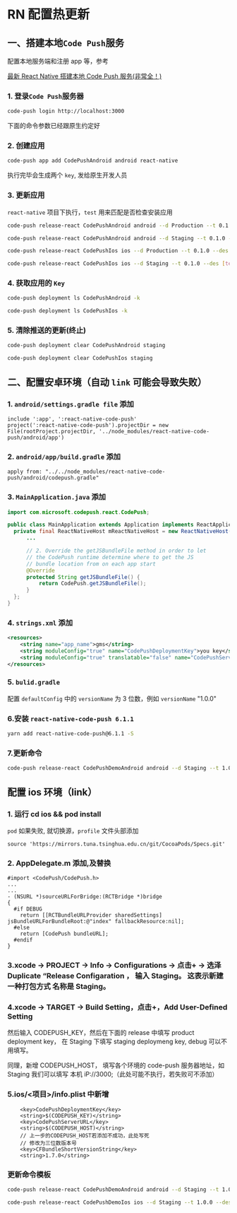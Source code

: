 # RN 配置热更新

## 一、搭建本地`Code Push`服务

配置本地服务端和注册 app 等，参考

[最新 React Native 搭建本地 Code Push 服务(非常全！)](https://www.wddsss.com/main/displayArticle/224)

### 1. 登录`Code Push`服务器

```bash
code-push login http://localhost:3000
```

下面的命令参数已经跟原生约定好

### 2. 创建应用

```bash
code-push app add CodePushAndroid android react-native
```

执行完毕会生成两个 `key`, 发给原生开发人员

### 3. 更新应用

`react-native` 项目下执行，`test` 用来匹配是否检查安装应用

```bash
code-push release-react CodePushAndroid android --d Production --t 0.1.0 --des [test]测试环境更新 1 --m true
```

```bash
code-push release-react CodePushAndroid android --d Staging --t 0.1.0 --des [test]测试环境更新 1 --m true
```

```bash
code-push release-react CodePushIos ios --d Production --t 0.1.0 --des [test]测试环境更新 1 --m true
```

```bash
code-push release-react CodePushIos ios --d Staging --t 0.1.0 --des [test]测试环境更新 1 --m true
```

### 4. 获取应用的 `Key`

```bash
code-push deployment ls CodePushAndroid -k
```

```bash
code-push deployment ls CodePushIos -k
```

### 5. 清除推送的更新(终止)

```bash
code-push deployment clear CodePushAndroid staging
```

```bash
code-push deployment clear CodePushIos staging
```

## 二、配置安卓环境（自动 `link` 可能会导致失败）

### 1. `android/settings.gradle file` 添加

```
include ':app', ':react-native-code-push'
project(':react-native-code-push').projectDir = new File(rootProject.projectDir, '../node_modules/react-native-code-push/android/app')
```

### 2. `android/app/build.gradle` 添加

```
apply from: "../../node_modules/react-native-code-push/android/codepush.gradle"
```

### 3. `MainApplication.java` 添加

```java
import com.microsoft.codepush.react.CodePush;

public class MainApplication extends Application implements ReactApplication {
  private final ReactNativeHost mReactNativeHost = new ReactNativeHost(this) {
      ...

      // 2. Override the getJSBundleFile method in order to let
      // the CodePush runtime determine where to get the JS
      // bundle location from on each app start
      @Override
      protected String getJSBundleFile() {
          return CodePush.getJSBundleFile();
      }
  };
}
```

### 4. `strings.xml` 添加

```xml
<resources>
    <string name="app_name">gms</string>
    <string moduleConfig="true" name="CodePushDeploymentKey">you key</string>
    <string moduleConfig="true" translatable="false" name="CodePushServerUrl">serverUrl</string>
</resources>

```

### 5. `bulid.gradle`

配置 `defaultConfig` 中的 `versionName` 为 3 位数，例如 `versionName` "1.0.0"

### 6.安装 `react-native-code-push 6.1.1`

```bash
yarn add react-native-code-push@6.1.1 -S
```

### 7.更新命令

```bash
code-push release-react CodePushDemoAndroid android --d Staging --t 1.0.0 --des 测试环境更新 --m true
```

## 配置 ios 环境（link）

### 1. 运行 cd ios && pod install

`pod` 如果失败, 就切换源，`profile` 文件头部添加

```
source 'https://mirrors.tuna.tsinghua.edu.cn/git/CocoaPods/Specs.git'
```

### 2. AppDelegate.m 添加,及替换

```
#import <CodePush/CodePush.h>
...
...
- (NSURL *)sourceURLForBridge:(RCTBridge *)bridge
{
  #if DEBUG
    return [[RCTBundleURLProvider sharedSettings] jsBundleURLForBundleRoot:@"index" fallbackResource:nil];
  #else
    return [CodePush bundleURL];
  #endif
}
```

### 3.xcode -> PROJECT -> Info -> Configurations -> 点击+ -> 选泽 Duplicate “Release Configaration ， 输入 Staging。 这表示新建一种打包方式 名称是 Staging。

### 4.xcode -> TARGET -> Build Setting，点击+，Add User-Defined Setting

然后输入 CODEPUSH_KEY，然后在下面的 release 中填写 product deployment key， 在 Staging 下填写 staging deploymeng key, debug 可以不用填写。

同理，新增 CODEPUSH_HOST， 填写各个环境的 code-push 服务器地址，如 Staging 我们可以填写 本机 iP://3000;（此处可能不执行，若失败可不添加）

### 5.ios/<项目>/info.plist 中新增

```
    <key>CodePushDeploymentKey</key>
    <string>$(CODEPUSH_KEY)</string>
    <key>CodePushServerURL</key>
    <string>$(CODEPUSH_HOST)</string>
    // 上一步的CODEPUSH_HOST若添加不成功，此处写死
    // 修改为三位数版本号
    <key>CFBundleShortVersionString</key>
    <string>1.7.0</string>
```

### 更新命令模板

```bash
code-push release-react CodePushDemoAndroid android --d Staging --t 1.0.0 --des 测试环境更新1 --m true
```

```bash
code-push release-react CodePushDemoIos ios --d Staging --t 1.0.0 --des 测试环境更新1 --m true
```
